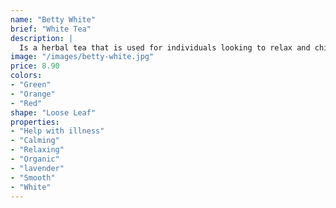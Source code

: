 ```yaml
---
name: "Betty White"
brief: "White Tea"
description: |
  Is a herbal tea that is used for individuals looking to relax and chill out like Betty White. With a relaxing lavender buds we can’t get enough of, this luscious blend is like putting your mind at ease.
image: "/images/betty-white.jpg"
price: 8.90
colors:
- "Green"
- "Orange"
- "Red"
shape: "Loose Leaf"
properties:
- "Help with illness"
- "Calming"
- "Relaxing"
- "Organic"
- "lavender"
- "Smooth"
- "White"
---
```

